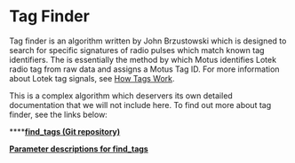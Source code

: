 # Tag Finder

Tag finder is an algorithm written by John Brzustowski which is designed to search for specific signatures of radio pulses which match known tag identifiers. The is essentially the method by which Motus identifies Lotek radio tag from raw data and assigns a Motus Tag ID. For more information about Lotek tag signals, see [How Tags Work](../how-tags-work.md#lotek-radio-tags).  

This is a complex algorithm which deservers its own detailed documentation that we will not include here. To find out more about tag finder, see the links below:

****[**find_tags (Git repository)**](https://github.com/MotusWTS/find_tags)

****[**Parameter descriptions for find_tags**](https://github.com/MotusDev/Motus-TO-DO/issues/465)****
